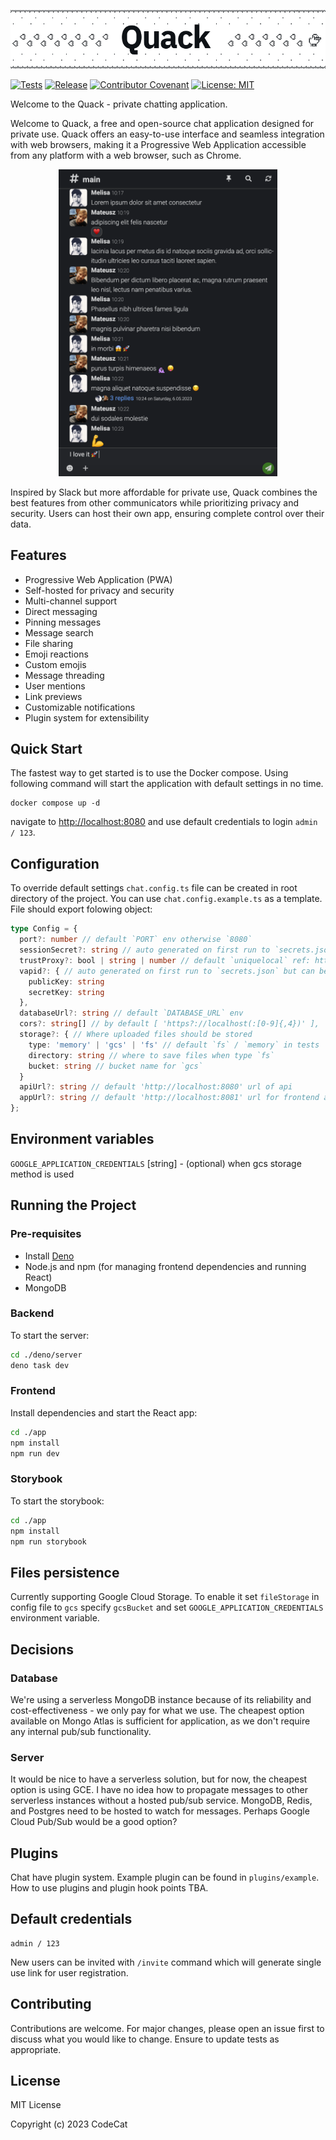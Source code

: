 <p align="center">
<picture>
  <source media="(prefers-color-scheme: dark)" srcset="app/public/dark.png">
  <img alt="Quack the best chat app on the market" src="app/public/light.png">
</picture>
</p>

[![Tests](https://github.com/raaymax/chat/actions/workflows/release.yml/badge.svg)](https://github.com/raaymax/chat/actions/workflows/release.yml)
[![Release](https://shields.io/github/v/release/raaymax/chat?display_name=tag)](https://shields.io/github/v/release/raaymax/chat?display_name=tag)
[![Contributor Covenant](https://img.shields.io/badge/Contributor%20Covenant-2.1-4baaaa.svg)](code_of_conduct.md)
[![License: MIT](https://img.shields.io/badge/License-MIT-yellow.svg)](https://opensource.org/licenses/MIT)

Welcome to the Quack - private chatting application.

Welcome to Quack, a free and open-source chat application designed for private use. Quack offers an easy-to-use interface and seamless integration with web browsers, making it a Progressive Web Application accessible from any platform with a web browser, such as Chrome.

<p align="center">
  <img src="quack_lorem.png" width="350" title="Quack Screenshot">
</p>

Inspired by Slack but more affordable for private use, Quack combines the best features from other communicators while prioritizing privacy and security. Users can host their own app, ensuring complete control over their data.

## Features

- Progressive Web Application (PWA)
- Self-hosted for privacy and security
- Multi-channel support
- Direct messaging
- Pinning messages
- Message search
- File sharing
- Emoji reactions
- Custom emojis
- Message threading
- User mentions
- Link previews
- Customizable notifications
- Plugin system for extensibility

## Quick Start

The fastest way to get started is to use the Docker compose. Using following command will start the application with default settings in no time.
```
docker compose up -d
```
navigate to [http://localhost:8080](http://localhost:8080) and use default credentials to login `admin / 123`.

## Configuration

To override default settings `chat.config.ts` file can be created in root directory of the project. You can use `chat.config.example.ts` as a template.
File should export folowing object:
```typescript
type Config = {
  port?: number // default `PORT` env otherwise `8080`
  sessionSecret?: string // auto generated on first run to `secrets.json` but can be overwritten here
  trustProxy?: bool | string | number // default `uniquelocal` ref: https://expressjs.com/en/guide/behind-proxies.html
  vapid?: { // auto generated on first run to `secrets.json` but can be overwritten here
    publicKey: string
    secretKey: string
  },
  databaseUrl?: string // default `DATABASE_URL` env
  cors?: string[] // by default [ 'https?://localhost(:[0-9]{,4})' ],
  storage?: { // Where uploaded files should be stored
    type: 'memory' | 'gcs' | 'fs' // default `fs` / `memory` in tests
    directory: string // where to save files when type `fs`
    bucket: string // bucket name for `gcs`
  }
  apiUrl?: string // default 'http://localhost:8080' url of api
  appUrl?: string // default 'http://localhost:8081' url for frontend app
};
```

## Environment variables

`GOOGLE_APPLICATION_CREDENTIALS` [string] - (optional) when gcs storage method is used

## Running the Project

### Pre-requisites
- Install [Deno](https://deno.land/)
- Node.js and npm (for managing frontend dependencies and running React)
- MongoDB

### Backend
To start the server:
```sh
cd ./deno/server
deno task dev
```

### Frontend
Install dependencies and start the React app:
```sh
cd ./app
npm install
npm run dev
```

### Storybook
To start the storybook:
```sh
cd ./app
npm install
npm run storybook
```

## Files persistence
Currently supporting Google Cloud Storage. To enable it set `fileStorage` in config file to `gcs` specify `gcsBucket`
and set `GOOGLE_APPLICATION_CREDENTIALS` environment variable.

## Decisions

### Database
We're using a serverless MongoDB instance because of its reliability and cost-effectiveness - we only pay for what we use.
The cheapest option available on Mongo Atlas is sufficient for application, as we don't require any internal pub/sub functionality.


### Server
It would be nice to have a serverless solution, but for now, the cheapest option is using GCE. 
I have no idea how to propagate messages to other serverless instances without a hosted pub/sub service.
MongoDB, Redis, and Postgres need to be hosted to watch for messages.
Perhaps Google Cloud Pub/Sub would be a good option?

## Plugins
Chat have plugin system. Example plugin can be found in `plugins/example`.
How to use plugins and plugin hook points TBA.


## Default credentials

```
admin / 123
```
New users can be invited with `/invite` command which will generate single use link for user registration.

## Contributing

Contributions are welcome. For major changes, please open an issue first to discuss what you would like to change. Ensure to update tests as appropriate.

## License

MIT License

Copyright (c) 2023 CodeCat
